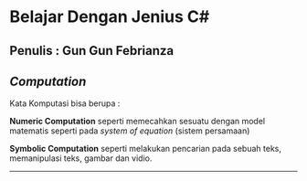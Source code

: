 # Belajar Dengan Jenius C#

## Penulis : Gun Gun Febrianza

## *Computation*

Kata Komputasi bisa berupa : 

**Numeric Computation** seperti memecahkan sesuatu dengan model matematis seperti pada *system of equation* (sistem persamaan) 

**Symbolic Computation** seperti melakukan pencarian pada sebuah teks, memanipulasi teks, gambar dan vidio.

---------------------

